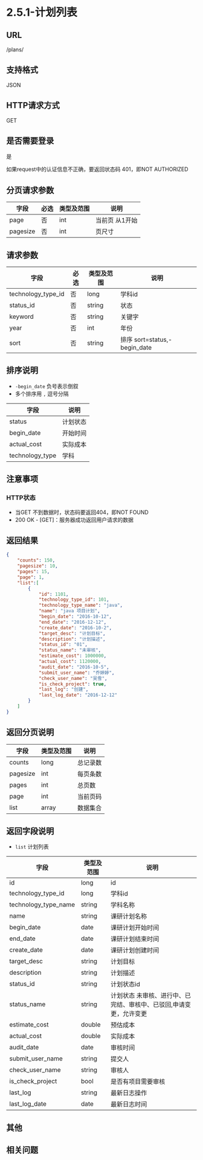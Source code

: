 # 2.5.1-计划列表

## URL

/plans/

## 支持格式

JSON

## HTTP请求方式

GET

## 是否需要登录

是

如果request中的认证信息不正确，要返回状态码 401，即NOT AUTHORIZED

## 分页请求参数

字段 | 必选 | 类型及范围 | 说明
----|------|----------|-------------
page        |   否   | int    | 当前页 从1开始
pagesize    |   否   | int    | 页尺寸

## 请求参数

字段 | 必选 | 类型及范围 | 说明
----|------|----------|-------------
technology_type_id    |   否   | long    | 学科id
status_id             |   否   | string  | 状态
keyword               |   否   | string  | 关键字
year                  |   否   | int     | 年份
sort                  |   否   | string  | 排序 sort=status,-begin_date

## 排序说明

- `-begin_date` 负号表示倒叙
- 多个排序用 `,` 逗号分隔

字段 | 说明
----|------
status          | 计划状态
begin_date      | 开始时间
actual_cost     | 实际成本
technology_type | 学科

## 注意事项

### HTTP状态

- 当GET 不到数据时，状态码要返回404，即NOT FOUND
- 200 OK - [GET]：服务器成功返回用户请求的数据

## 返回结果

```json
{
    "counts": 150,
    "pagesize": 10,
    "pages": 15,
    "page": 1,
    "list":[
        {
            "id": 1101,
            "technology_type_id": 101,
            "technology_type_name": "java",
            "name": "java 项目计划",
            "begin_date": "2016-10-12",
            "end_date": "2016-12-12",
            "create_date": "2016-10-2",
            "target_desc": "计划目标",
            "description": "计划描述",
            "status_id": "01",
            "status_name": "未审核",
            "estimate_cost": 1000000,
            "actual_cost": 1120000,
            "audit_date": "2016-10-5",
            "submit_user_name": "乔婷婷",
            "check_user_name": "吴雪",
            "is_check_project": true,
            "last_log": "创建",
            "last_log_date": "2016-12-12"
        }
    ]
}
```

## 返回分页说明

字段 | 类型及范围 | 说明
----|----------|-------------
counts      | long   | 总记录数
pagesize    | int    | 每页条数
pages       | int    | 总页数
page        | int    | 当前页码
list        | array  | 数据集合

## 返回字段说明

- `list` 计划列表

字段 | 类型及范围 | 说明
----|----------|-------------
id              | long       | id
technology_type_id   | long       | 学科id
technology_type_name | string     | 学科名称
name            | string     | 课研计划名称
begin_date      | date       | 课研计划开始时间
end_date        | date       | 课研计划结束时间
create_date     | date       | 课研计划创建时间
target_desc     | string     | 计划目标
description     | string     | 计划描述
status_id       | string     | 计划状态id
status_name     | string     | 计划状态  未审核、进行中、已完结、审核中、已驳回,申请变更，允许变更
estimate_cost   | double     | 预估成本
actual_cost     | double     | 实际成本
audit_date      | date       | 审核时间
submit_user_name | string     | 提交人
check_user_name  | string     | 审核人
is_check_project | bool       | 是否有项目需要审核
last_log                | string     | 最新日志操作
last_log_date           | date       | 最新日志时间

## 其他

## 相关问题
